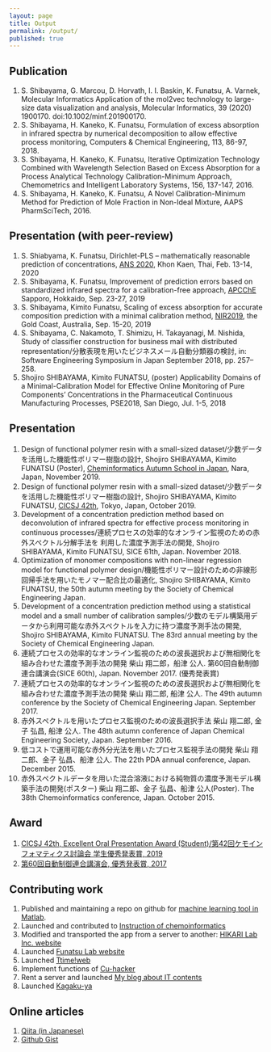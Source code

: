 ```yaml
---
layout: page
title: Output
permalink: /output/
published: true
---
```

## Publication
1. S. Shibayama, G. Marcou, D. Horvath, I. I. Baskin, K. Funatsu, A. Varnek, Molecular Informatics Application of the mol2vec technology to large-size data visualization and analysis, Molecular Informatics, 39 (2020) 1900170. doi:10.1002/minf.201900170.
1. S. Shibayama, H. Kaneko, K. Funatsu, Formulation of excess absorption in infrared spectra by numerical decomposition to allow effective process monitoring, Computers & Chemical Engineering, 113, 86-97, 2018.
1. S. Shibayama, H. Kaneko, K. Funatsu, Iterative Optimization Technology Combined with Wavelength Selection Based on Excess Absorption for a Process Analytical Technology Calibration-Minimum Approach, Chemometrics and Intelligent Laboratory Systems, 156, 137-147, 2016.
1. S. Shibayama, H. Kaneko, K. Funatsu, A Novel Calibration-Minimum Method for Prediction of Mole Fraction in Non-Ideal Mixture, AAPS PharmSciTech, 2016.

## Presentation (with peer-review)
1. S. Shiabyama, K. Funatsu, Dirichlet-PLS – mathematically reasonable prediction of
concentrations, [ANS 2020](https://www.eng.rmuti.ac.th/ans2020/information/conference-program), Khon Kaen, Thai, Feb. 13-14, 2020
1. S. Shibayama, K. Funatsu, Improvement of prediction errors based on standardized infrared spectra for a calibration-free approach, [APCChE](http://apcche2019.org) Sapporo, Hokkaido, Sep. 23-27, 2019
1. S. Shibayama, Kimito Funatsu, Scaling of excess absorption for accurate composition prediction with a minimal calibration method,  [NIR2019](http://www.nir2019.com/), the Gold Coast, Australia, Sep. 15-20, 2019
1. S. Shibayama, C. Nakamoto, T. Shimizu, H. Takayanagi, M. Nishida, Study of classifier construction for business mail with distributed representation/分散表現を用いたビジネスメール自動分類器の検討, in: Software Engineering Symposium in Japan September 2018, pp. 257–258.
1. Shojiro SHIBAYAMA, Kimito FUNATSU, (poster) Applicability Domains of a Minimal-Calibration Model for Effective
Online Monitoring of Pure Components’ Concentrations in the Pharmaceutical Continuous Manufacturing Processes, PSE2018, San Diego, Jul. 1-5, 2018

## Presentation
1. Design of functional polymer resin with a small-sized dataset/少数データを活用した機能性ポリマー樹脂の設計, Shojiro SHIBAYAMA, Kimito FUNATSU (Poster), [Cheminformatics Autumn School in Japan](http://funatsu.t.u-tokyo.ac.jp/en/home/), Nara, Japan, November 2019.
1. Design of functional polymer resin with a small-sized dataset/少数データを活用した機能性ポリマー樹脂の設計, Shojiro SHIBAYAMA, Kimito FUNATSU, [CICSJ 42th](https://www.jstage.jst.go.jp/article/ciqs/2019/0/2019_2A01/_article/-char/en), Tokyo, Japan, October 2019.
1. Development of a concentration prediction method based on deconvolution of infrared
spectra for effective process monitoring in continuous processes/連続プロセスの効率的なオンライン監視のための赤外スペクトル分解手法を
利用した濃度予測手法の開発, Shojiro SHIBAYAMA, Kimito FUNATSU, SICE 61th, Japan. November 2018.
1. Optimization of monomer compositions with non-linear regression model for functional polymer design/機能性ポリマー設計のための非線形回帰手法を用いたモノマー配合比の最適化, Shojiro SHIBAYAMA, Kimito FUNATSU, the 50th autumn meeting by the Society of Chemical Engineering Japan.
1. Development of a concentration prediction method using a statistical model and a small number of calibration samples/少数のモデル構築用データから利用可能な赤外スペクトルを入力に持つ濃度予測手法の開発, Shojiro SHIBAYAMA, Kimito FUNATSU. The 83rd annual meeting by the Society of Chemical Engineering Japan.
1. 連続プロセスの効率的なオンライン監視のための波長選択および無相関化を組み合わせた濃度予測手法の開発 柴山 翔二郎，船津 公人. 第60回自動制御連合講演会(SICE 60th), Japan. November 2017. (優秀発表賞)
1. 連続プロセスの効率的なオンライン監視のための波長選択および無相関化を組み合わせた濃度予測手法の開発 柴山 翔二郎, 船津 公人. The 49th autumn conference by the Society of Chemical Engineering Japan. September 2017.
1. 赤外スペクトルを用いたプロセス監視のための波長選択手法 柴山 翔二郎, 金子 弘昌, 船津 公人. The 48th autumn conference of Japan Chemical Engineering Society, Japan. September 2016.
1. 低コストで運用可能な赤外分光法を用いたプロセス監視手法の開発 柴山 翔二郎、金子 弘昌、船津 公人. The 22th PDA annual conference, Japan. December 2015.
1. 赤外スペクトルデータを用いた混合溶液における純物質の濃度予測モデル構築手法の開発(ポスター) 柴山 翔二郎、金子 弘昌、船津 公人(Poster). The 38th Chemoinformatics conference, Japan. October 2015.

## Award
1. [CICSJ 42th, Excellent Oral Presentation Award (Student)/第42回ケモインフォマティクス討論会 学生優秀発表賞, 2019](http://cicsj.chemistry.or.jp/new.html)
1. [第60回自動制御連合講演会, 優秀発表賞, 2017](http://www.sice.or.jp/rengo60/doc/award.html)

## Contributing work
1. Published and maintaining a repo on github for [machine learning tool in Matlab](https://github.com/MatlabML/MatlabMachineLearning).
1. Launched and contributed to [Instruction of chemoinformatics](https://funatsu-lab.github.io/open-course-ware/)
1. Modified and transported the app from a server to another: [HIKARI Lab Inc. website](https://www.hikarilab.co.jp)
1. Launched [Funatsu Lab website](http://funatsu.t.u-tokyo.ac.jp)
1. Launched [Ttime!web](http://ut-ttime.net)
1. Implement functions of [Cu-hacker](https://cu-hacker.com)
1. Rent a server and launched [My blog about IT contents](https://loudspeaker.sakura.ne.jp/devblog/)
1. Launched [Kagaku-ya](http://kagakuya.com/)

## Online articles
1. [Qiita (in Japanese)](https://qiita.com/sshojiro)
1. [Github Gist](https://gist.github.com/sshojiro)
